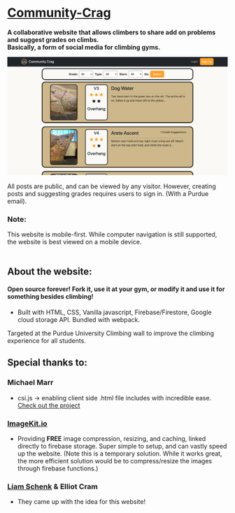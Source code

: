 # [Community-Crag](https://communitycrag.com)
**A collaborative website that allows climbers to share add on problems and suggest grades on climbs.  
Basically, a form of social media for climbing gyms.**

![Community Crag Home](https://github.com/Trevin-Small/Community-Crag/blob/main/dist/assets/ccrag.png)

All posts are public, and can be viewed by any visitor. However, creating posts and suggesting grades requires users to sign in. (With a Purdue email). 

### Note: 
This website is mobile-first. While computer navigation is still supported, the website is best viewed on a mobile device.
<br>
<br>
## About the website:
#### Open source forever! Fork it, use it at your gym, or modify it and use it for something besides climbing!
- Built with HTML, CSS, Vanilla javascript, Firebase/Firestore, Google cloud storage API. Bundled with webpack.

Targeted at the Purdue University Climbing wall to improve the climbing experience for all students. 

## Special thanks to:
### Michael Marr
- csi.js -> enabling client side .html file includes with incredible ease. [Check out the project](https://github.com/LexmarkWeb/csi.js) 

### [ImageKit.io](https://imagekit.io)
- Providing **FREE** image compression, resizing, and caching, linked directly to firebase storage. Super simple to setup, and can vastly speed up the website. (Note this is a temporary solution. While it works great, the more efficient solution would be to compress/resize the images through firebase functions.)

### [Liam Schenk](https://github.com/climber-guy1772) & Elliot Cram
- They came up with the idea for this website!
